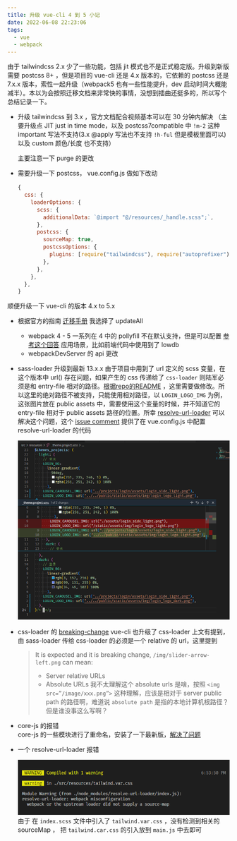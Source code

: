 ```yaml
---
title: 升级 vue-cli 4 到 5 小记
date: 2022-06-08 22:23:06
tags:
  - vue
  - webpack
---
```


由于 tailwindcss 2.x 少了一些功能，包括 jit 模式也不是正式稳定版。升级到新版需要 postcss 8+ ，但是项目的 vue-cli 还是 4.x 版本的，它依赖的 postcss 还是 7.x.x 版本，索性一起升级（webpack5 也有一些性能提升，dev 启动时间大概能减半）。本以为会按照迁移文档来非常快的事情，没想到插曲还挺多的，所以写个总结记录一下。

- 升级 tailwindcss 到 3.x ，官方文档配合视频基本可以在 30 分钟内解决 （主要升级点 JIT just in time mode，以及 postcss7compatible 中 `!m-2` 这种 important 写法不支持(3.x @apply 写法也不支持 `!h-ful` 但是模板里面可以) 以及 custom 颜色/长度 也不支持）

  主要注意一下 purge 的更改

- 需要升级一下 postcss， vue.config.js 做如下改动

  ```javascript
  {
    css: {
      loaderOptions: {
        scss: {
          additionalData: `@import "@/resources/_handle.scss";`,
        },
        postcss: {
          sourceMap: true,
          postcssOptions: {
            plugins: [require("tailwindcss"), require("autoprefixer")],
          },
        },
      },
    },
  }
  ```

顺便升级一下 vue-cli 的版本 4.x to 5.x

- 根据官方的指南 [迁移手册](https://cli.vuejs.org/migrations/migrate-from-v4.html) 我选择了 updateAll
  - webpack 4 - 5 一系列在 4 中的 pollyfill 不在默认支持，但是可以配置 [参考这个回答](https://stackoverflow.com/questions/64557638/how-to-polyfill-node-core-modules-in-webpack-5)
    应用场景，比如前端代码中使用到了 lowdb
  - webpackDevServer 的 api 更改
- sass-loader 升级到最新 13.x.x
  由于项目中用到了 url 定义的 scss 变量，在这个版本中 url() 存在问题，如果产生的 css 传递给了 `css-loader` 则陆军必须是和 entry-file 相对的路径。[根据repo的README](https://github.com/webpack-contrib/sass-loader#problems-with-url) ，这里需要做修改。所以这里的绝对路径不被支持，只能使用相对路径，以 `LOGIN_LOGO_IMG` 为例，这张图片放在 public assets 中，需要使用这个变量的时候，并不知道它的 entry-file 相对于 public assets 路径的位置。所幸 [resolve-url-loader](https://github.com/bholloway/resolve-url-loader) 可以解决这个问题，这个 [issue comment](https://github.com/vuejs/vue-cli/issues/2099#issuecomment-639613478) 提供了在 vue.config.js 中配置 resolve-url-loader 的代码

  ![absolute-scss-url](../../assets/images/absolute-sass-url.png)

- css-loader 的 [breaking-change](https://github.com/webpack-contrib/css-loader/issues/1136#issuecomment-664984703)
  vue-cli 也升级了 css-loader
  上文有提到，由 sass-loader 传给 css-loader 的必须是一个 relative 的 url，这里提到

  > It is expected and it is breaking change, `/img/slider-arrow-left.png` can mean:
  >
  > - Server relative URLs
  > - Absolute URLs
  >   我不太理解这个 absolute urls 是啥，按照 `<img src=”/image/xxx.png”>` 这种理解，应该是相对于 server public path 的路径啊，难道说 `absolute path` 是指的本地计算机根路径？但是谁没事这么写啊？

- core-js 的报错  
  core-js 的一些模块进行了重命名，安装了一下最新版，[解决了问题](https://github.com/zloirock/core-js/blob/master/docs/2019-03-19-core-js-3-babel-and-a-look-into-the-future.md)
- 一个 resolve-url-loader 报错

  ![resolve-url-loader-warning](../../assets/images/resolve-url-loader-warning.png)  
  由于 在 `index.scss` 文件中引入了 `tailwind.var.css` ，没有检测到相关的 sourceMap ， 把 `tailwind.car.css` 的引入放到 `main.js` 中去即可
